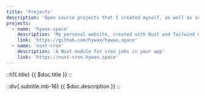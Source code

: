 ```yaml
---
title: 'Projects'
description: 'Open source projects that I created myself, as well as some that I contributed to.'
projects:
  - name: 'hywax.space'
    description: 'My personal website, created with Nuxt and Tailwind CSS'
    link: 'https://github.com/hywax/hywax.space'
  - name: 'nuxt-cron'
    description: 'A Nuxt module for cron jobs in your app'
    link: 'https://nuxt-cron.hywax.space'
---
```


::h1{.title}
{{ $doc.title }}
::

::div{.subtitle.mb-16}
{{ $doc.description }}
::
